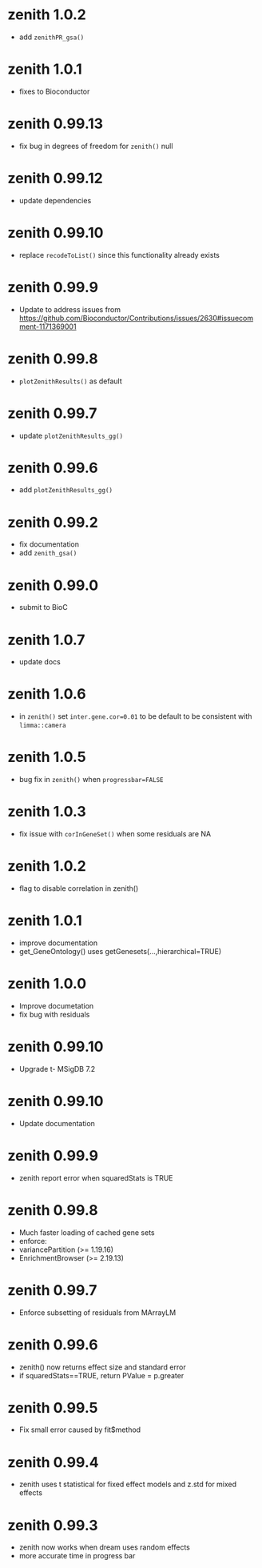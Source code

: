 # zenith 1.0.2
 - add `zenithPR_gsa()`

 # zenith 1.0.1
 - fixes to Bioconductor

# zenith 0.99.13
 - fix bug in degrees of freedom for `zenith()` null

# zenith 0.99.12
 - update dependencies
    
# zenith 0.99.10
 - replace `recodeToList()` since this functionality already exists
    
# zenith 0.99.9
 - Update to address issues from https://github.com/Bioconductor/Contributions/issues/2630#issuecomment-1171369001

# zenith 0.99.8
 - `plotZenithResults()` as default

# zenith 0.99.7
 - update `plotZenithResults_gg()`

# zenith 0.99.6
 - add `plotZenithResults_gg()`

# zenith 0.99.2
 - fix documentation
 - add `zenith_gsa()`

# zenith 0.99.0
 - submit to BioC

# zenith 1.0.7
 - update docs

# zenith 1.0.6
 - in `zenith()` set `inter.gene.cor=0.01` to be default to be consistent with `limma::camera`

# zenith 1.0.5
 - bug fix in `zenith()` when `progressbar=FALSE`

# zenith 1.0.3
 - fix issue with `corInGeneSet()` when some residuals are NA

# zenith 1.0.2
 - flag to disable correlation in zenith()

# zenith 1.0.1
 - improve documentation
 - get_GeneOntology() uses getGenesets(...,hierarchical=TRUE)

# zenith 1.0.0
 - Improve documetation
 - fix bug with residuals

# zenith 0.99.10
 - Upgrade t- MSigDB 7.2

# zenith 0.99.10
 - Update documentation

# zenith 0.99.9
 - zenith report error when squaredStats is TRUE

# zenith 0.99.8
 - Much faster loading of cached gene sets
 - enforce: 
  - variancePartition (>= 1.19.16)
  - EnrichmentBrowser (>= 2.19.13)

# zenith 0.99.7
 - Enforce subsetting of residuals from MArrayLM

# zenith 0.99.6
 - zenith() now returns effect size and standard error
 - if squaredStats==TRUE, return PValue = p.greater

# zenith 0.99.5
 - Fix small error caused by fit$method

# zenith 0.99.4
 - zenith uses t statistical for fixed effect models and z.std for mixed effects

# zenith 0.99.3
 - zenith now works when dream uses random effects
 - more accurate time in progress bar